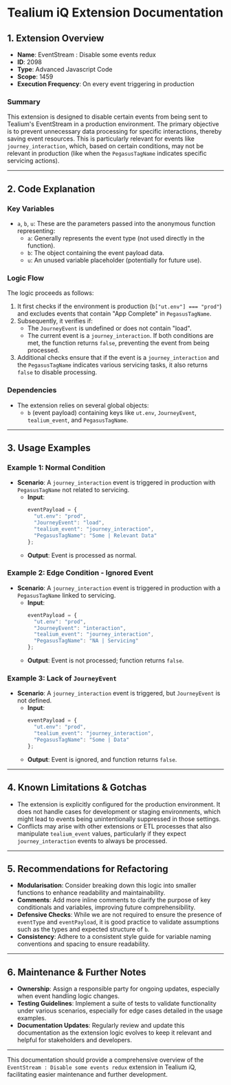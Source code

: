 # Tealium iQ Extension Documentation

## 1. Extension Overview
- **Name**: EventStream : Disable some events redux
- **ID**: 2098
- **Type**: Advanced Javascript Code
- **Scope**: 1459
- **Execution Frequency**: On every event triggering in production

### Summary
This extension is designed to disable certain events from being sent to Tealium's EventStream in a production environment. The primary objective is to prevent unnecessary data processing for specific interactions, thereby saving event resources. This is particularly relevant for events like `journey_interaction`, which, based on certain conditions, may not be relevant in production (like when the `PegasusTagName` indicates specific servicing actions).

---

## 2. Code Explanation

### Key Variables
- `a`, `b`, `u`: These are the parameters passed into the anonymous function representing:
  - `a`: Generally represents the event type (not used directly in the function).
  - `b`: The object containing the event payload data.
  - `u`: An unused variable placeholder (potentially for future use).

### Logic Flow
The logic proceeds as follows:
1. It first checks if the environment is production (`b["ut.env"] === "prod"`) and excludes events that contain "App Complete" in `PegasusTagName`.
2. Subsequently, it verifies if:
   - The `JourneyEvent` is undefined or does not contain "load".
   - The current event is a `journey_interaction`. If both conditions are met, the function returns `false`, preventing the event from being processed.
3. Additional checks ensure that if the event is a `journey_interaction` and the `PegasusTagName` indicates various servicing tasks, it also returns `false` to disable processing.

### Dependencies
- The extension relies on several global objects:
  - `b` (event payload) containing keys like `ut.env`, `JourneyEvent`, `tealium_event`, and `PegasusTagName`.

---

## 3. Usage Examples

### Example 1: Normal Condition
- **Scenario**: A `journey_interaction` event is triggered in production with `PegasusTagName` not related to servicing.
  - **Input**: 
    ```javascript
    eventPayload = {
      "ut.env": "prod",
      "JourneyEvent": "load",
      "tealium_event": "journey_interaction",
      "PegasusTagName": "Some | Relevant Data"
    };
    ```
  - **Output**: Event is processed as normal.

### Example 2: Edge Condition - Ignored Event
- **Scenario**: A `journey_interaction` event is triggered in production with a `PegasusTagName` linked to servicing.
  - **Input**:
    ```javascript
    eventPayload = {
      "ut.env": "prod",
      "JourneyEvent": "interaction",
      "tealium_event": "journey_interaction",
      "PegasusTagName": "NA | Servicing"
    };
    ```
  - **Output**: Event is not processed; function returns `false`.

### Example 3: Lack of `JourneyEvent`
- **Scenario**: A `journey_interaction` event is triggered, but `JourneyEvent` is not defined.
  - **Input**:
    ```javascript
    eventPayload = {
      "ut.env": "prod",
      "tealium_event": "journey_interaction",
      "PegasusTagName": "Some | Data"
    };
    ```
  - **Output**: Event is ignored, and function returns `false`.

---

## 4. Known Limitations & Gotchas
- The extension is explicitly configured for the production environment. It does not handle cases for development or staging environments, which might lead to events being unintentionally suppressed in those settings.
- Conflicts may arise with other extensions or ETL processes that also manipulate `tealium_event` values, particularly if they expect `journey_interaction` events to always be processed.

---

## 5. Recommendations for Refactoring
- **Modularisation**: Consider breaking down this logic into smaller functions to enhance readability and maintainability.
- **Comments**: Add more inline comments to clarify the purpose of key conditionals and variables, improving future comprehensibility.
- **Defensive Checks**: While we are not required to ensure the presence of `eventType` and `eventPayload`, it is good practice to validate assumptions such as the types and expected structure of `b`.
- **Consistency**: Adhere to a consistent style guide for variable naming conventions and spacing to ensure readability.

---

## 6. Maintenance & Further Notes
- **Ownership**: Assign a responsible party for ongoing updates, especially when event handling logic changes.
- **Testing Guidelines**: Implement a suite of tests to validate functionality under various scenarios, especially for edge cases detailed in the usage examples.
- **Documentation Updates**: Regularly review and update this documentation as the extension logic evolves to keep it relevant and helpful for stakeholders and developers.

---

This documentation should provide a comprehensive overview of the `EventStream : Disable some events redux` extension in Tealium iQ, facilitating easier maintenance and further development.